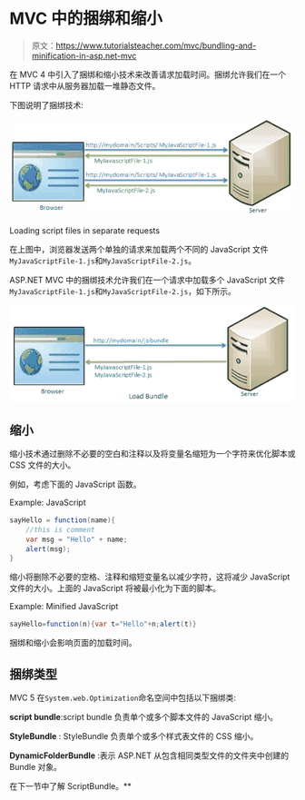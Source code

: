 # MVC 中的捆绑和缩小

> 原文：<https://www.tutorialsteacher.com/mvc/bundling-and-minification-in-asp.net-mvc>

在 MVC 4 中引入了捆绑和缩小技术来改善请求加载时间。捆绑允许我们在一个 HTTP 请求中从服务器加载一堆静态文件。

下图说明了捆绑技术:

![](img/531fb221df4ddeb4b01c1202f1d5b1b0.png)

Loading script files in separate requests



在上图中，浏览器发送两个单独的请求来加载两个不同的 JavaScript 文件`MyJavaScriptFile-1.js`和`MyJavaScriptFile-2.js`。

ASP.NET MVC 中的捆绑技术允许我们在一个请求中加载多个 JavaScript 文件`MyJavaScriptFile-1.js`和`MyJavaScriptFile-2.js`，如下所示。

![Bundling and minification](img/32f95ba2d18db122e3d9ae03b27af9fc.png)

## 缩小

缩小技术通过删除不必要的空白和注释以及将变量名缩短为一个字符来优化脚本或 CSS 文件的大小。

例如，考虑下面的 JavaScript 函数。

Example: JavaScript 

```cs
sayHello = function(name){
    //this is comment
    var msg = "Hello" + name;
    alert(msg);
} 
```

缩小将删除不必要的空格、注释和缩短变量名以减少字符，这将减少 JavaScript 文件的大小。上面的 JavaScript 将被最小化为下面的脚本。

Example: Minified JavaScript 

```cs
sayHello=function(n){var t="Hello"+n;alert(t)} 
```

捆绑和缩小会影响页面的加载时间。

## 捆绑类型

MVC 5 在`System.web.Optimization`命名空间中包括以下捆绑类:

**script bundle**:script bundle 负责单个或多个脚本文件的 JavaScript 缩小。

**StyleBundle** : StyleBundle 负责单个或多个样式表文件的 CSS 缩小。

**DynamicFolderBundle** :表示 ASP.NET 从包含相同类型文件的文件夹中创建的 Bundle 对象。

在下一节中了解 ScriptBundle。**